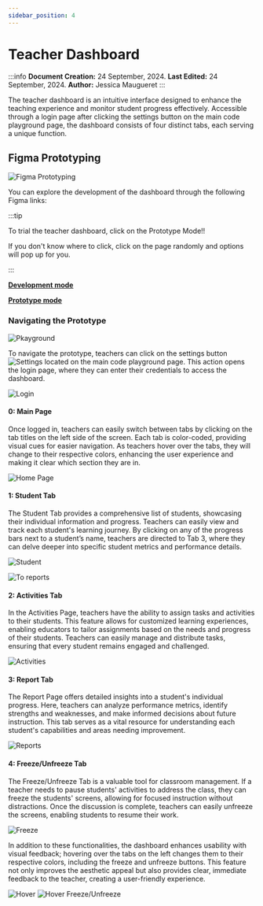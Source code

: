 ```yaml
---
sidebar_position: 4
---
```


# Teacher Dashboard

:::info
**Document Creation:** 24 September, 2024. **Last Edited:** 24 September, 2024. **Author:** Jessica Maugueret
:::

The teacher dashboard is an intuitive interface designed to enhance the teaching experience and monitor student progress effectively. Accessible through a login page after clicking the settings button on the main code playground page, the dashboard consists of four distinct tabs, each serving a unique function.

## Figma Prototyping

![Figma Prototyping](img\Figma_Prototyping_TD.png) 

You can explore the development of the dashboard through the following Figma links:

:::tip

To trial the teacher dashboard, click on the Prototype Mode!!

If you don't know where to click, click on the page randomly and options will pop up for you.

:::

**[Development mode](https://www.figma.com/design/zQOyG5n0lCFlKpVXA0CkvM/Teacher-Dashboard?node-id=0-1&m=dev&t=7U8dARnucAVIwDJU-1)**

**[Prototype mode](https://www.figma.com/proto/zQOyG5n0lCFlKpVXA0CkvM/Teacher-Dashboard?node-id=3-14&node-type=canvas&t=jMyxDt8yJsMC4QHo-1&scaling=scale-down&content-scaling=fixed&page-id=0%3A1&starting-point-node-id=3%3A14&share=1)**


### Navigating the Prototype

![Pkayground](img\Playground.png) 

To navigate the prototype, teachers can click on the settings button ![Settings](img\Settings.png) located on the main code playground page. This action opens the login page, where they can enter their credentials to access the dashboard. 

![Login](img\Login.png) 

#### 0: Main Page

Once logged in, teachers can easily switch between tabs by clicking on the tab titles on the left side of the screen. Each tab is color-coded, providing visual cues for easier navigation. As teachers hover over the tabs, they will change to their respective colors, enhancing the user experience and making it clear which section they are in. 

![Home Page](img\Main_Page.png) 

#### 1: Student Tab
The Student Tab provides a comprehensive list of students, showcasing their individual information and progress. Teachers can easily view and track each student's learning journey. By clicking on any of the progress bars next to a student’s name, teachers are directed to Tab 3, where they can delve deeper into specific student metrics and performance details.

![Student](img\Tab_1.png) 

![To reports](img\Link_to_Report.png) 

#### 2: Activities Tab
In the Activities Page, teachers have the ability to assign tasks and activities to their students. This feature allows for customized learning experiences, enabling educators to tailor assignments based on the needs and progress of their students. Teachers can easily manage and distribute tasks, ensuring that every student remains engaged and challenged.

![Activities](img\Tab_2.png) 

#### 3: Report Tab
The Report Page offers detailed insights into a student's individual progress. Here, teachers can analyze performance metrics, identify strengths and weaknesses, and make informed decisions about future instruction. This tab serves as a vital resource for understanding each student's capabilities and areas needing improvement.

![Reports](img\Tab_3.png) 

#### 4: Freeze/Unfreeze Tab
The Freeze/Unfreeze Tab is a valuable tool for classroom management. If a teacher needs to pause students' activities to address the class, they can freeze the students' screens, allowing for focused instruction without distractions. Once the discussion is complete, teachers can easily unfreeze the screens, enabling students to resume their work.

![Freeze](img\Tab_4.png) 

In addition to these functionalities, the dashboard enhances usability with visual feedback; hovering over the tabs on the left changes them to their respective colors, including the freeze and unfreeze buttons. This feature not only improves the aesthetic appeal but also provides clear, immediate feedback to the teacher, creating a user-friendly experience.

![Hover](img\Hover_Options.png) ![Hover Freeze/Unfreeze](img\Freeze_Unfreeze.png) 

